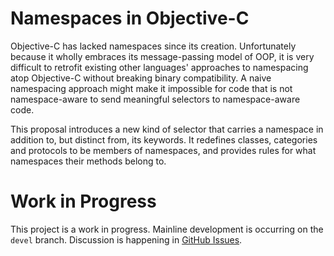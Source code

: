 Namespaces in Objective-C
=====

Objective-C has lacked namespaces since its creation. Unfortunately because it wholly embraces its message-passing model of OOP, it is very difficult to retrofit existing other languages' approaches to namespacing atop Objective-C without breaking binary compatibility. A naive namespacing approach might make it impossible for code that is not namespace-aware to send meaningful selectors to namespace-aware code.

This proposal introduces a new kind of selector that carries a namespace in addition to, but distinct from, its keywords. It redefines classes, categories and protocols to be members of namespaces, and provides rules for what namespaces their methods belong to.

Work in Progress
=====

This project is a work in progress. Mainline development is occurring on the `devel` branch. Discussion is happening in [GitHub Issues](https://github.com/kylesluder/objc-namespaces/issues?state=open).